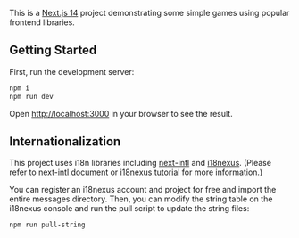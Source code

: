 This is a [Next.js 14](https://nextjs.org/) project demonstrating some simple games using popular frontend libraries.

## Getting Started

First, run the development server:

```bash
npm i
npm run dev
```

Open [http://localhost:3000](http://localhost:3000) in your browser to see the result.

## Internationalization

This project uses i18n libraries including [next-intl](https://next-intl-docs.vercel.app/) and [i18nexus](https://i18nexus.com/). (Please refer to [next-intl document](https://next-intl-docs.vercel.app/docs/getting-started/app-router/with-i18n-routing) or [i18nexus tutorial](https://i18nexus.com/tutorials/nextjs/next-intl) for more information.)

You can register an i18nexus account and project for free and import the entire messages directory. Then, you can modify the string table on the i18nexus console and run the pull script to update the string files:

```bash
npm run pull-string
```
